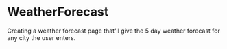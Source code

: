 # WeatherForecast
Creating a weather forecast page that'll give the 5 day weather forecast for any city the user enters.
